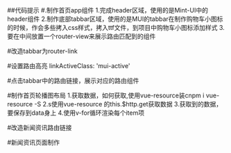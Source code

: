 ##代码提示
#.制作首页app组件
1.完成header区域，使用的是Mint-UI中的header组件
2.制作底部tabbar区域，使用的是MUI的tabbar在制作购物车小图标的时候，作会多些拷入css样式，拷入ttf文件，到项目中购物车小图标添加样式
3.要在中间放置一个router-view来展示路由匹配到的组件

#改造tabbar为router-link

#设置路由高亮
linkActiveClass: 'mui-active'

#点击tabbar中的路由链接，展示对应的路由组件

#制作首页轮播图布局
1.获取数据，如何获取,使用vue-resource装cnpm i vue-resource -S
2.s使用vue-resource 的this.$http.get获取数据
3.获取到的数据，要保存到data身上
4.使用v-for循环渲染每个item项

#改造新闻资讯路由链接

#新闻资讯页面制作
